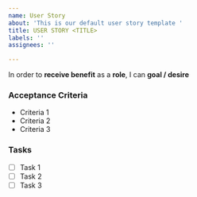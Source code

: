 ```yaml
---
name: User Story
about: 'This is our default user story template '
title: USER STORY <TITLE>
labels: ''
assignees: ''

---
```


In order to **receive benefit** as a **role**, I can **goal / desire**

### Acceptance Criteria ### 
- Criteria 1
- Criteria 2
- Criteria 3

### Tasks ###
- [ ] Task 1
- [ ] Task 2
- [ ] Task 3
